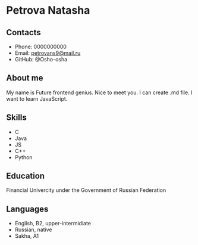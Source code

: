 # Petrova Natasha

## Contacts

* Phone: 0000000000
* Email: petrovans9@mail.ru
* GitHub: @Osho-osha

## About me

My name is Future frontend genius. Nice to meet you. I can create .md file. I want to learn JavaScript.

## Skills

* C
* Java
* JS
* C++
* Python

## Education 

Financial Univercity under the Government of Russian Federation

## Languages

* English, B2, upper-intermidiate
* Russian, native
* Sakha, A1
